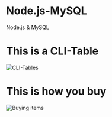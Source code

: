 # Node.js-MySQL

Node.js & MySQL

# This is a CLI-Table

![CLI-Tables](https://user-images.githubusercontent.com/46428004/55442817-33836480-557e-11e9-8618-972e8cd1a774.gif)


# This is how you buy

![Buying items](https://user-images.githubusercontent.com/46428004/55447238-e957ae80-5590-11e9-9870-93f2bc68ef41.gif)

